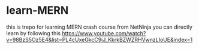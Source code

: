 # learn-MERN

this is trepo for learning MERN crash course from NetNinja you can directly learn by following this https://www.youtube.com/watch?v=98BzS5Oz5E4&list=PL4cUxeGkcC9iJ_KkrkBZWZRHVwnzLIoUE&index=1
